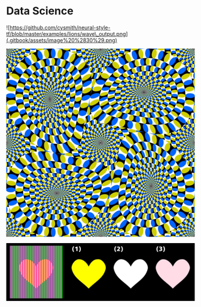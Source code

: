 # Data Science

![https://github.com/cysmith/neural-style-tf/blob/master/examples/lions/wave\_output.png](.gitbook/assets/image%20%2830%29.png)

![](.gitbook/assets/image%20%2817%29.png)

![](.gitbook/assets/image%20%282%29.png)

